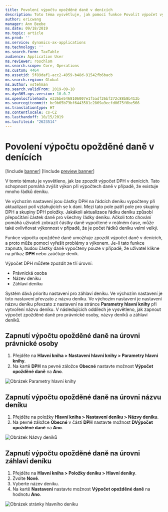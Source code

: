 ```yaml
---
title: Povolení výpočtu opožděné daně v denících
description: Toto téma vysvětluje, jak pomocí funkce Povolit výpočet výpočet opožděné daně v deníku zvýšit výkonnost výpočtu daně, pokud je objem řádků deníku velmi velký.
author: ericwang
manager: Ann Beebe
ms.date: 09/18/2019
ms.topic: article
ms.prod: ''
ms.service: dynamics-ax-applications
ms.technology: ''
ms.search.form: TaxTable
audience: Application User
ms.reviewer: roschlom
ms.search.scope: Core, Operations
ms.custom: 4464
ms.assetid: 5f89daf1-acc2-4959-b48d-91542fb6bacb
ms.search.region: Global
ms.author: vstehman
ms.search.validFrom: 2019-09-18
ms.dyn365.ops.version: 10.0.7
ms.openlocfilehash: e336be5468106007e1f5adf26bf272c88b8b413b
ms.sourcegitcommit: bc9b65b73bf6443581c2869a9ecfd0675f0be566
ms.translationtype: HT
ms.contentlocale: cs-CZ
ms.lasthandoff: 10/15/2019
ms.locfileid: "2623514"
---
```

# <a name="enable-delayed-tax-calculation-on-journals"></a>Povolení výpočtu opožděné daně v denících
[!include [banner](../includes/banner.md)]
[!include [preview banner](../includes/preview-banner.md)]

V tomto tématu je vysvětleno, jak lze zpozdit výpočet DPH v denících. Tato schopnost pomáhá zvýšit výkon při výpočtech daně v případě, že existuje mnoho řádků deníku.

Ve výchozím nastavení jsou částky DPH na řádcích deníku vypočteny při aktualizaci polí vztahujících se k dani. Mezi tato pole patří pole pro skupiny DPH a skupiny DPH položky. Jakákoli aktualizace řádku deníku způsobí přepočítání částek daně pro všechny řádky deníku. Ačkoli toto chování pomáhá uživateli zobrazit částky daně vypočtené v reálném čase, může také ovlivňovat výkonnost v případě, že je počet řádků deníku velmi velký.

Funkce výpočtu opožděné daně umožňuje zpozdit výpočet daně v denících, a proto může pomoci vyřešit problémy s výkonem. Je-li tato funkce zapnuta, budou částky daně vypočteny pouze v případě, že uživatel klikne na příkaz **DPH** nebo zaúčtuje deník.

Výpočet DPH můžete zpozdit ze tří úrovní:

- Právnická osoba
- Název deníku
- Záhlaví deníku

Systém dává prioritu nastavení pro záhlaví deníku. Ve výchozím nastavení je toto nastavení převzato z názvu deníku. Ve výchozím nastavení je nastavení názvu deníku převzato z nastavení na stránce **Parametry hlavní knihy** při vytvoření názvu deníku. V následujících oddílech je vysvětleno, jak zapnout výpočet zpožděné daně pro právnické osoby, názvy deníků a záhlaví deníků.

## <a name="turn-on-delayed-tax-calculation-at-the-legal-entity-level"></a>Zapnutí výpočtu opožděné daně na úrovni právnické osoby

1. Přejděte na **Hlavní kniha \> Nastavení hlavní knihy \> Parametry hlavní knihy**.
2. Na kartě **DPH** na pevné záložce **Obecné** nastavte možnost **Výpočet opožděné daně** na **Ano**.

![Obrázek Parametry hlavní knihy](media/delayed-tax-calculation-gl.png)

## <a name="turn-on-delayed-tax-calculation-at-the-journal-name-level"></a>Zapnutí výpočtu opožděné daně na úrovni názvu deníku

1. Přejděte na položky **Hlavní kniha \> Nastavení deníku \> Názvy deníku**.
2. Na pevné záložce **Obecné** v části **DPH** nastavte možnost **DVýpočet opožděné daně** na **Ano**.

![Obrázek Názvy deníků](media/delayed-tax-calculation-journal-name.png)

## <a name="turn-on-delayed-tax-calculation-at-the-journal-header-level"></a>Zapnutí výpočtu opožděné daně na úrovni záhlaví deníku

1. Přejděte na **Hlavní kniha \> Položky deníku \> Hlavní deníky**.
2. Zvolte **Nové**.
3. Vyberte název deníku.
4. Na kartě **Nastavení** nastavte možnost **Výpočet opožděné daně** na hodnotu **Ano**.

![Obrázek stránky hlavního deníku](media/delayed-tax-calculation-journal-header.png)
